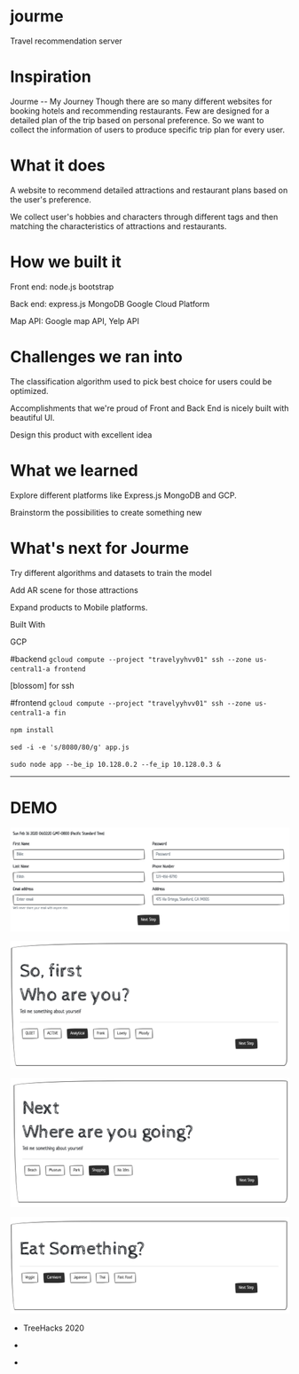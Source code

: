 # jourme

Travel recommendation server
# Inspiration
Jourme -- My Journey Though there are so many different websites for booking hotels and recommending restaurants. Few are designed for a detailed plan of the trip based on personal preference. So we want to collect the information of users to produce specific trip plan for every user.

# What it does
A website to recommend detailed attractions and restaurant plans based on the user's preference.

We collect user's hobbies and characters through different tags and then matching the characteristics of attractions and restaurants.

# How we built it
Front end: node.js bootstrap

Back end: express.js MongoDB Google Cloud Platform

Map API: Google map API, Yelp API

# Challenges we ran into
The classification algorithm used to pick best choice for users could be optimized.

Accomplishments that we're proud of
Front and Back End is nicely built with beautiful UI.

Design this product with excellent idea

# What we learned
Explore different platforms like Express.js MongoDB and GCP.

Brainstorm the possibilities to create something new

# What's next for Jourme
Try different algorithms and datasets to train the model

Add AR scene for those attractions

Expand products to Mobile platforms.

Built With






GCP 

#backend
`gcloud compute --project "travelyyhvv01" ssh --zone us-central1-a frontend`

[blossom] for ssh

#frontend
`gcloud compute --project "travelyyhvv01" ssh --zone us-central1-a fin`

`npm install`

`sed -i -e 's/8080/80/g' app.js`

`sudo node app --be_ip 10.128.0.2 --fe_ip 10.128.0.3 &`





----------------



# DEMO

![wel](./src/Register.png)



![Characteristic](./src/Characteristic.png)

![Attraction](./src/Attraction.png)

![Restaurant](./src/Restaurant.png)

* TreeHacks 2020

* [JOURME]: https://devpost.com/software/jourme	"JOURME"

* [http://35.223.124.50/]: http://35.223.124.50/	"GCP"

  ​




